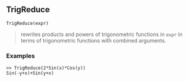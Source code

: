 ## TrigReduce

```
TrigReduce(expr)
```

> rewrites products and powers of trigonometric functions in `expr` in terms of trigonometric functions with combined arguments.
 
### Examples

```
>> TrigReduce(2*Sin(x)*Cos(y))
Sin(-y+x)+Sin(y+x)
```
